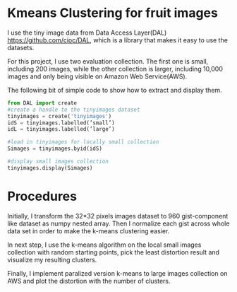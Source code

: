 Kmeans Clustering for fruit images
==================================

I use the tiny image data from Data Access Layer(DAL) https://github.com/cioc/DAL, which is a library that makes it easy to use the datasets. 

For this project, I use two evaluation collection. The first one is small, including 200 images, while the other collection is larger, including 10,000 images and only being visible on Amazon Web Service(AWS). 

The following bit of simple code to show how to extract and display them.

```python
from DAL import create
#create a handle to the tinyimages dataset
tinyimages = create('tinyimages')
idS = tinyimages.labelled(’small’)
idL = tinyimages.labelled(’large’)

#load in tinyimages for locally small collection
Simages = tinyimages.byid(idS)

#display small images collection
tinyimages.display(Simages)
```

Procedures
==========

Initially, I transform the 32*32 pixels images dataset to 960 gist-component like dataset as numpy nested array. Then I normalize each gist across whole data set in order to make the k-means clustering easier.  

In next step, I use the k-means algorithm on the local small images collection with random starting points, pick the least distortion result and visualize my resulting clusters. 

Finally, I implement paralized version k-means to large images collection on AWS and plot the distortion with the number of clusters.